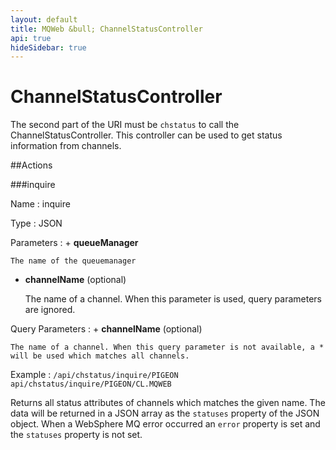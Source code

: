 ```yaml
---
layout: default
title: MQWeb &bull; ChannelStatusController
api: true
hideSidebar: true
---
```

ChannelStatusController
=======================

The second part of the URI must be `chstatus` to call the ChannelStatusController.
This controller can be used to get status information from channels.

##Actions

###inquire

Name
: inquire

Type
: JSON

Parameters
: + **queueManager**

    The name of the queuemanager

  + **channelName** (optional)

    The name of a channel. When this parameter is used, query parameters are
    ignored.

Query Parameters
: + **channelName** (optional)

    The name of a channel. When this query parameter is not available, a *
    will be used which matches all channels.

Example
: `/api/chstatus/inquire/PIGEON`  
  `api/chstatus/inquire/PIGEON/CL.MQWEB`  

<div style="clear:both"> </div>

Returns all status attributes of channels which matches the given name. The 
data will be returned in a JSON array as the `statuses` property of the JSON 
object. When a WebSphere MQ error occurred an `error` property is set and the 
`statuses` property is not set.
